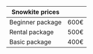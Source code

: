 

|Snowkite prices              |                            |
|-----------------------------|----------------------------|
|Beginner package             |600€                        |
|Rental package               |500€                        |
|Basic package                |400€                        |
